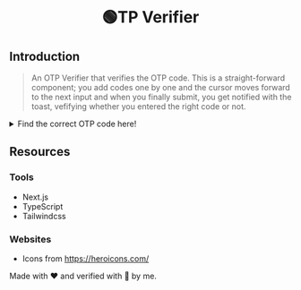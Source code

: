<h1 align="center"> 🟢TP Verifier</h1>

## Introduction
> An OTP Verifier that verifies the OTP code.
This is a straight-forward component; you add codes one by one and the cursor moves forward to the next input and when you finally submit, you get notified with the toast, vefifying whether you entered the right code or not.

<details>
  <summary>Find the correct OTP code here!</summary>
  1212
</details>


## Resources

### Tools
- Next.js
- TypeScript
- Tailwindcss

### Websites
- Icons from https://heroicons.com/

Made with ❤️ and verified with 💓 by me.
